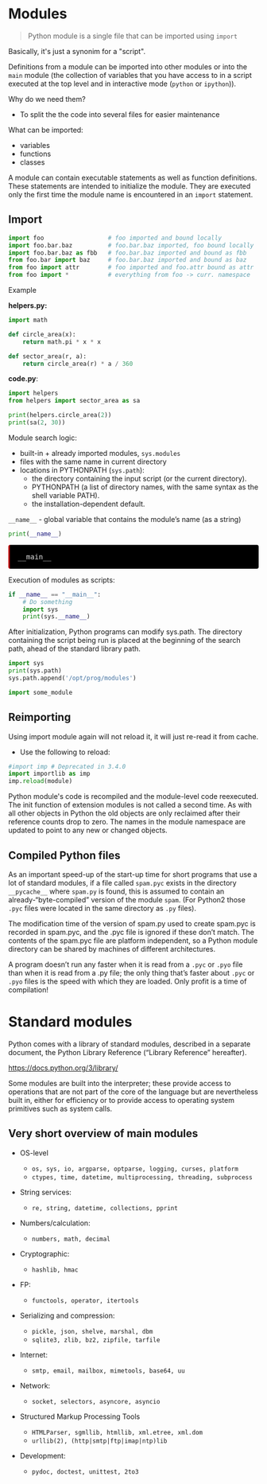 # Modules

> Python module is a single file that can be imported using `import`

Basically, it's just a synonim for a "script".

Definitions from a module can be imported into other modules or into the `main` module (the collection of variables that you have access to in a script executed at the top level and in interactive mode (`python` or `ipython`)).

Why do we need them?
* To split the the code into several files for easier maintenance

What can be imported:
* variables
* functions
* classes

A module can contain executable statements as well as function definitions. These statements are intended to initialize the module. They are executed only the first time the module name is encountered in an `import` statement.

## Import

```python
import foo                  # foo imported and bound locally
import foo.bar.baz          # foo.bar.baz imported, foo bound locally
import foo.bar.baz as fbb   # foo.bar.baz imported and bound as fbb
from foo.bar import baz     # foo.bar.baz imported and bound as baz
from foo import attr        # foo imported and foo.attr bound as attr
from foo import *           # everything from foo -> curr. namespace
```

Example

**helpers.py:**

```python
import math

def circle_area(x):
    return math.pi * x * x

def sector_area(r, a):
    return circle_area(r) * a / 360
```

**code.py**:

```python
import helpers
from helpers import sector_area as sa

print(helpers.circle_area(2))
print(sa(2, 30))
```

Module search logic:
* built-in + already imported modules, `sys.modules`
* files with the same name in current directory
* locations in PYTHONPATH (`sys.path`):
    * the directory containing the input script (or the current directory).
    * PYTHONPATH (a list of directory names, with the same syntax as the shell variable PATH). 
    * the installation-dependent default.

`__name__` - global variable that contains the module’s name (as a string)


```python
print(__name__)
```

<div><span style="display:block; white-space: pre-wrap; padding:16px; background-color: #000; color: #e2e2e2; font-family: Hack, Consolas, Menlo, Mono, monospace; border-left: .25em solid #bc0000; border-radius: 4px;">__main__</span></div>


Execution of modules as scripts:

```python
if __name__ == "__main__":
    # Do something
    import sys
    print(sys.__name__)
```

After initialization, Python programs can modify sys.path. The directory containing the script being run is placed at the beginning of the search path, ahead of the standard library path.

```python
import sys
print(sys.path)
sys.path.append('/opt/prog/modules')

import some_module
```

## Reimporting

Using import module again will not reload it, it will just re-read it from cache.

* Use the following to reload:

```python
#import imp # Deprecated in 3.4.0
import importlib as imp
imp.reload(module)
```

Python module's code is recompiled and the module-level code reexecuted. The init function of extension modules is not called a second time. As with all other objects in Python the old objects are only reclaimed after their reference counts drop to
zero. The names in the module namespace are updated to point to any new or changed objects.

## Compiled Python files

As an important speed-up of the start-up time for short programs that use a lot of standard modules, if a file called `spam.pyc` exists in the directory `__pycache__` where `spam.py` is found, this is assumed to contain an already-“byte-compiled” version of the module `spam`. (For Python2 those `.pyc` files were located in the same directory as `.py` files).

The modification time of the version of spam.py used to create spam.pyc is recorded in spam.pyc, and the .pyc file is ignored if
these don’t match. The contents of the spam.pyc file are platform independent, so a Python module directory can be shared by machines of different architectures.

A program doesn’t run any faster when it is read from a `.pyc` or `.pyo` file than when it is read from a .py file; the only thing that’s faster about `.pyc` or `.pyo` files is the speed with which they are loaded. Only profit is a time of compilation!

# Standard modules

Python comes with a library of standard modules, described in a separate document, the Python Library Reference (“Library
Reference” hereafter). 

https://docs.python.org/3/library/

Some modules are built into the interpreter; these provide access to operations that are not part of the core of the language but are nevertheless built in, either for efficiency or to provide access to operating system primitives such as system calls.

## Very short overview of main modules

* OS-level
    * `os, sys, io, argparse, optparse, logging, curses, platform`
    * `ctypes, time, datetime, multiprocessing, threading, subprocess`
* String services:
    * `re, string, datetime, collections, pprint`
* Numbers/calculation:
    * `numbers, math, decimal`

* Cryptographic:
    * `hashlib, hmac`
* FP:
    * `functools, operator, itertools`
* Serializing and compression:
    * `pickle, json, shelve, marshal, dbm`
    * `sqlite3, zlib, bz2, zipfile, tarfile`

* Internet:
    * `smtp, email, mailbox, mimetools, base64, uu`
* Network:
    * `socket, selectors, asyncore, asyncio`
* Structured Markup Processing Tools
    * `HTMLParser, sgmllib, htmllib, xml.etree, xml.dom`
    * `urllib(2), (http|smtp|ftp|imap|ntp)lib`
* Development:
    * `pydoc, doctest, unittest, 2to3`